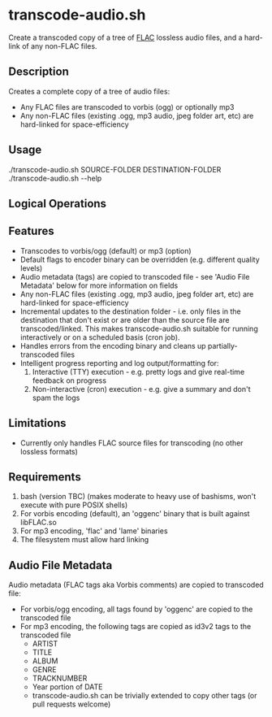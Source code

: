 # transcode-audio.sh
Create a transcoded copy of a tree of [FLAC](https://xiph.org/flac/) lossless audio files, and a hard-link of any non-FLAC files.

## Description
Creates a complete copy of a tree of audio files:
- Any FLAC files are transcoded to vorbis (ogg) or optionally mp3
- Any non-FLAC files (existing .ogg, mp3 audio, jpeg folder art, etc) are hard-linked for space-efficiency

## Usage
./transcode-audio.sh SOURCE-FOLDER DESTINATION-FOLDER
./transcode-audio.sh --help

## Logical Operations

## Features
- Transcodes to vorbis/ogg (default) or mp3 (option)
- Default flags to encoder binary can be overridden (e.g. different quality levels)
- Audio metadata (tags) are copied to transcoded file - see 'Audio File Metadata' below for more information on fields
- Any non-FLAC files (existing .ogg, mp3 audio, jpeg folder art, etc) are hard-linked for space-efficiency
- Incremental updates to the destination folder - i.e. only files in the destination that don't exist or are older than the source file are transcoded/linked. This makes transcode-audio.sh suitable for running interactively or on a scheduled basis (cron job).
- Handles errors from the encoding binary and cleans up partially-transcoded files
- Intelligent progress reporting and log output/formatting for:
  1. Interactive (TTY) execution - e.g. pretty logs and give real-time feedback on progress
  2. Non-interactive (cron) execution - e.g. give a summary and don't spam the logs

## Limitations
- Currently only handles FLAC source files for transcoding (no other lossless formats)

## Requirements
1. bash (version TBC) (makes moderate to heavy use of bashisms, won't execute with pure POSIX shells)
2. For vorbis encoding (default), an 'oggenc' binary that is built against libFLAC.so
3. For mp3 encoding, 'flac' and 'lame' binaries
4. The filesystem must allow hard linking

## Audio File Metadata
Audio metadata (FLAC tags aka Vorbis comments) are copied to transcoded file:
- For vorbis/ogg encoding, all tags found by 'oggenc' are copied to the transcoded file
- For mp3 encoding, the following tags are copied as id3v2 tags to the transcoded file
  - ARTIST
  - TITLE
  - ALBUM
  - GENRE
  - TRACKNUMBER
  - Year portion of DATE
  - transcode-audio.sh can be trivially extended to copy other tags (or pull requests welcome)
